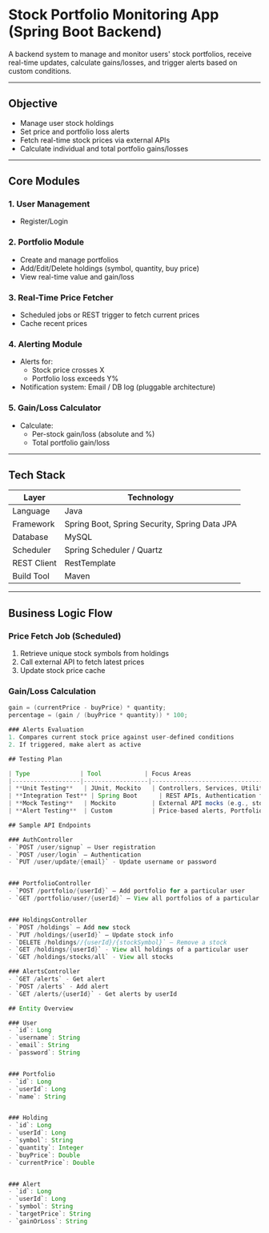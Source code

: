 # Stock Portfolio Monitoring App (Spring Boot Backend)

A backend system to manage and monitor users' stock portfolios, receive real-time updates, calculate gains/losses, and trigger alerts based on custom conditions.

---

## Objective

- Manage user stock holdings
- Set price and portfolio loss alerts
- Fetch real-time stock prices via external APIs
- Calculate individual and total portfolio gains/losses

---

## Core Modules

### 1. User Management
- Register/Login

### 2. Portfolio Module
- Create and manage portfolios
- Add/Edit/Delete holdings (symbol, quantity, buy price)
- View real-time value and gain/loss

### 3. Real-Time Price Fetcher
- Scheduled jobs or REST trigger to fetch current prices
- Cache recent prices

### 4. Alerting Module
- Alerts for:
  - Stock price crosses X
  - Portfolio loss exceeds Y%
- Notification system: Email / DB log (pluggable architecture)

### 5. Gain/Loss Calculator
- Calculate:
  - Per-stock gain/loss (absolute and %)
  - Total portfolio gain/loss

---

## Tech Stack

| Layer        | Technology                               |
|--------------|-------------------------------------------|
| Language     | Java                                      |
| Framework    | Spring Boot, Spring Security, Spring Data JPA |
| Database     | MySQL                                     |
| Scheduler    | Spring Scheduler / Quartz                 |
| REST Client  | RestTemplate                              |
| Build Tool   | Maven                                     |

---

## Business Logic Flow

### Price Fetch Job (Scheduled)
1. Retrieve unique stock symbols from holdings
2. Call external API to fetch latest prices
3. Update stock price cache

### Gain/Loss Calculation
```java
gain = (currentPrice - buyPrice) * quantity;
percentage = (gain / (buyPrice * quantity)) * 100;

### Alerts Evaluation
1. Compares current stock price against user-defined conditions
2. If triggered, make alert as active

## Testing Plan

| Type              | Tool            | Focus Areas                                      |
|-------------------|------------------|--------------------------------------------------|
| **Unit Testing**   | JUnit, Mockito   | Controllers, Services, Utility classes           |
| **Integration Test** | Spring Boot      | REST APIs, Authentication flow, DB interactions |
| **Mock Testing**   | Mockito          | External API mocks (e.g., stock price services)  |
| **Alert Testing**  | Custom           | Price-based alerts, Portfolio loss triggers      |

## Sample API Endpoints

### AuthController
- `POST /user/signup` – User registration  
- `POST /user/login` – Authentication
- `PUT /user/update/{email}` - Update username or password


### PortfolioController
- `POST /portfolio/{userId}` – Add portfolio for a particular user 
- `GET /portfolio/user/{userId}` – View all portfolios of a particular user


### HoldingsController
- `POST /holdings` – Add new stock  
- `PUT /holdings/{userId}` – Update stock info  
- `DELETE /holdings//{userId}/{stockSymbol}` – Remove a stock  
- `GET /holdings/{userId}` - View all holdings of a particular user
- `GET /holdings/stocks/all` - View all stocks

### AlertsController
- `GET /alerts` - Get alert
- `POST /alerts` - Add alert
- `GET /alerts/{userId}` - Get alerts by userId

## Entity Overview

### User
- `id`: Long  
- `username`: String  
- `email`: String  
- `password`: String   


### Portfolio
- `id`: Long  
- `userId`: Long  
- `name`: String  


### Holding
- `id`: Long  
- `userId`: Long  
- `symbol`: String  
- `quantity`: Integer  
- `buyPrice`: Double
- `currentPrice`: Double


### Alert
- `id`: Long  
- `userId`: Long  
- `symbol`: String  
- `targetPrice`: String  
- `gainOrLoss`: String  





